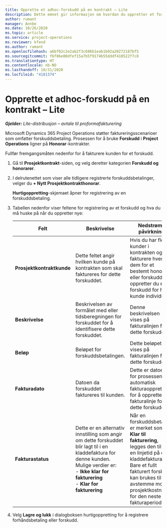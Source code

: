 ```yaml
---
title: Opprette et adhoc-forskudd på en kontrakt – Lite
description: Dette emnet gir informasjon om hvordan du oppretter et forskudd på en kontrakt etter behov.
author: rumant
manager: Annbe
ms.date: 10/26/2020
ms.topic: article
ms.service: project-operations
ms.reviewer: kfend
ms.author: rumant
ms.openlocfilehash: a6bf02c2e2ab2f3c696b1eab1b92a20272187bf5
ms.sourcegitcommit: f6f86e80dfef15a7b5f9174b55dddf410522f7c8
ms.translationtype: HT
ms.contentlocale: nb-NO
ms.lasthandoff: 10/31/2020
ms.locfileid: "4181374"
---
```

# <a name="creating-an-ad-hoc-advance-on-a-contract---lite"></a>Opprette et adhoc-forskudd på en kontrakt – Lite

_**Gjelder:** Lite-distribusjon – avtale til proformafakturering_

Microsoft Dynamics 365 Project Operations støtter faktureringsscenarioer som omfatter forskuddsbetaling. Prosessen for å bruke **Forskudd** i **Project Operations** ligner på **Honorar**-kontrakter. 

Fullfør fremgangsmåten nedenfor for å fakturere kunden for et forskudd.

1. Gå til **Prosjektkontrakt**-siden, og velg deretter kategorien **Forskudd og honorarer**.
2. I delrutenettet som viser alle tidligere registrerte forskuddsbetalinger, velger du **+ Nytt Prosjektkontrakthonorar**. 

    **Hurtigoppretting**-skjemaet åpner for registrering av en forskuddsbetaling.
    
3. Tabellen nedenfor viser feltene for registrering av et forskudd og hva du må huske på når du oppretter nye:

    | Felt | Beskrivelse | Nedstrøms påvirkning |
    | --- | --- | --- |
    | **Prosjektkontraktkunde** | Dette feltet angir hvilken kunde på kontrakten som skal faktureres for dette forskuddet. | Hvis du har flere kunder i kontrakten og vil fakturere hver av dem for et bestemt honorar eller forskudd, oppretter du et forskudd for hver kunde individuelt. |
    | **Beskrivelse** | Beskrivelsen av formålet med eller tidsberegningen for forskuddet for å identifisere dette forskuddet. | Denne beskrivelsen vises på fakturalinjen for dette forskuddet. |
    | **Beløp** | Beløpet for forskuddsbetalingen. | Dette beløpet vises på fakturalinjen for dette forskuddet. |
    | **Fakturadato** | Datoen da forskuddet faktureres til kunden. | Dette er datoen for prosessen for automatisk fakturaopprettelse for å opprette en fakturalinje for dette forskuddet. |
    | **Fakturastatus** | Dette er en alternativ innstilling som angir om dette forskuddet blir lagt til i en kladdefaktura for denne kunden. Mulige verdier er:</br>- **Ikke klar for fakturering**</br>- **Klar for fakturering** | Når en forskuddsbetaling er merket som **Klar til fakturering**, legges den til som en linjetid på en kladdefaktura. Bare et fullt fakturert forskudd kan brukes til å avstemme mot prosjektkostnader for den neste fakturaperioden. |

4. Velg **Lagre og lukk** i dialogboksen hurtigoppretting for å registrere forhåndsbetaling eller forskudd.
